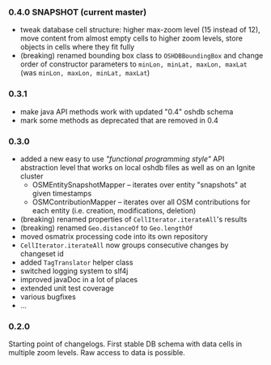 ### 0.4.0 SNAPSHOT (current master)

* tweak database cell structure: higher max-zoom level (15 instead of 12), move content from almost empty cells to higher zoom levels, store objects in cells where they fit fully
* (breaking) renamed bounding box class to `OSHDBBoundingBox` and change order of constructor parameters to `minLon, minLat, maxLon, maxLat` (was `minLon, maxLon, minLat, maxLat`)

### 0.3.1

* make java API methods work with updated "0.4" oshdb schema
* mark some methods as deprecated that are removed in 0.4

### 0.3.0

* added a new easy to use _"functional programming style"_ API abstraction level that works on local oshdb files as well as on an Ignite cluster
	* OSMEntitySnapshotMapper – iterates over entity "snapshots" at given timestamps
	* OSMContributionMapper – iterates over all OSM contributions for each entity (i.e. creation, modifications, deletion)
* (breaking) renamed properties of `CellIterator.iterateAll`'s results
* (breaking) renamed `Geo.distanceOf` to `Geo.lengthOf`
* moved osmatrix processing code into its own repository
* `CellIterator.iterateAll` now groups consecutive changes by changeset id
* added `TagTranslator` helper class
* switched logging system to slf4j
* improved javaDoc in a lot of places
* extended unit test coverage
* various bugfixes
* …

### 0.2.0

Starting point of changelogs.
First stable DB schema with data cells in multiple zoom levels.
Raw access to data is possible.
